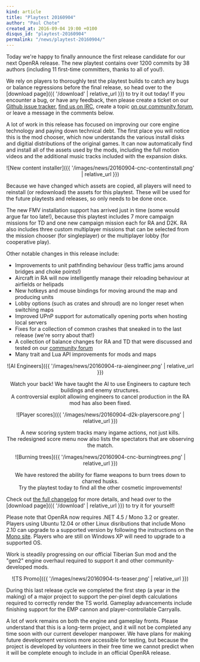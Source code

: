 ```yaml
---
kind: article
title: "Playtest 20160904"
author: "Paul Chote"
created_at: 2016-09-04 19:00 +0100
disqus_id: "playtest-20160904"
permalink: "/news/playtest-20160904/"
---
```


Today we're happy to finally announce the first release candidate for our next OpenRA release.
The new playtest contains over 1200 commits by 38 authors (including 11 first-time committers, thanks to all of you!).

We rely on players to thoroughly test the playtest builds to catch any bugs or balance regressions before the final release, so head over to the [download page]({{ '/download' | relative_url }}) to try it out today! If you encounter a bug, or have any feedback, then please create a ticket on our [Github issue tracker](http://bugs.openra.net), [find us on IRC](http://webchat.freenode.net/?channels=openra), create a topic [on our community forum](http://www.sleipnirstuff.com/forum/viewforum.php?f=80), or leave a message in the comments below.

A lot of work in this release has focused on improving our core engine technology and paying down technical debt. The first place you will notice this is the mod chooser, which now understands the various install disks and digitial distributions of the original games. It can now automatically find and install all of the assets used by the mods, including the full motion videos and the additional music tracks included with the expansion disks.

<div style="text-align:center" markdown="1">
![New content installer]({{ '/images/news/20160904-cnc-contentinstall.png' | relative_url }})
</div>

Because we have changed which assets are copied, all players will need to reinstall (or redownload) the assets for this playtest. These will be used for the future playtests and releases, so only needs to be done once.

The new FMV installation support has arrived just in time (some would argue far too late!), because this playtest includes 7 more campaign missions for TD and one new campaign mission each for RA and D2K. RA also includes three custom multiplayer missions that can be selected from the mission chooser (for singleplayer) or the multiplayer lobby (for cooperative play).

Other notable changes in this release include:

* Improvements to unit pathfinding behaviour (less traffic jams around bridges and choke points!)
* Aircraft in RA will now intelligently manage their reloading behaviour at airfields or helipads
* New hotkeys and mouse bindings for moving around the map and producing units
* Lobby options (such as crates and shroud) are no longer reset when switching maps
* Improved UPnP support for automatically opening ports when hosting local servers
* Fixes for a collection of common crashes that sneaked in to the last release (we're sorry about that!)
* A collection of balance changes for RA and TD that were discussed and tested on our [community forum](http://www.sleipnirstuff.com/forum/viewforum.php?f=82)
* Many trait and Lua API improvements for mods and maps

<div style="text-align:center" markdown="1">
![AI Engineers]({{ '/images/news/20160904-ra-aiengineer.png' | relative_url }})

Watch your back! We have taught the AI to use Engineers to capture tech buildings and enemy structures.
<br />
A controversial exploit allowing engineers to cancel production in the RA mod has also been fixed.
</div>


<div style="text-align:center" markdown="1">
![Player scores]({{ '/images/news/20160904-d2k-playerscore.png' | relative_url }})

A new scoring system tracks many ingame actions, not just kills.
<br />
The redesigned score menu now also lists the spectators that are observing the match.
</div>

<div style="text-align:center" markdown="1">
![Burning trees]({{ '/images/news/20160904-cnc-burningtrees.png' | relative_url }})

We have restored the ability for flame weapons to burn trees down to charred husks.
<br />
Try the playtest today to find all the other cosmetic improvements!
</div>

Check out [the full changelog](https://github.com/OpenRA/OpenRA/wiki/Changelog/aaf2e4ae786bbb938c321a34a35319311bb79a1e) for more details, and head over to the [download page]({{ '/download' | relative_url }}) to try it for yourself!

Please note that OpenRA now requires .NET 4.5 / Mono 3.2 or greater. Players using Ubuntu 12.04 or other Linux disributions that include Mono 2.10 can upgrade to a supported version by following the instructions on the [Mono site](http://www.mono-project.com/docs/getting-started/install/linux/#debian-ubuntu-and-derivatives). Players who are still on Windows XP will need to upgrade to a supported OS.

<div class="about-todo-divider"></div>

Work is steadily progressing on our official Tiberian Sun mod and the "gen2" engine overhaul required to support it and other community-developed mods.

<div style="text-align:center" markdown="1">
![TS Promo]({{ '/images/news/20160904-ts-teaser.png' | relative_url }})
</div>

During this last release cycle we completed the first step (a year in the making) of a major project to support the per-pixel depth calculations required to correctly render the TS world. Gameplay advancements include finishing support for the EMP cannon and player-controllable Carryalls.

A lot of work remains on both the engine and gameplay fronts. Please understand that this is a long-term project, and it will not be completed any time soon with our current developer manpower. We have plans for making future development versions more accessible for testing, but because the project is developed by volunteers in their free time we cannot predict when it will be complete enough to include in an official OpenRA release.

<div class="about-todo-divider"></div>
